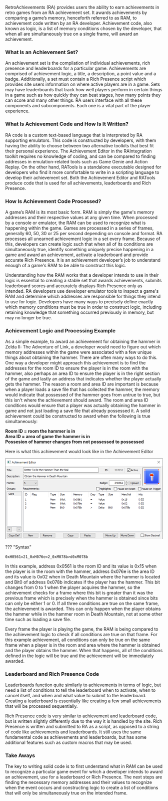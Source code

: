 RetroAchievements (RA) provides users the ability to earn achievements in retro games from an RA achievement set.  It awards achievements by comparing a game’s memory, henceforth referred to as RAM, to achievement code written by an RA developer.  Achievement code, also known as logic, is a list of memory conditions chosen by the developer, that when all are simultaneously true on a single frame, will award an achievement.

### What Is an Achievement Set?

An achievement set is the compilation of individual achievements, rich presence and leaderboards for a particular game.  Achievements are comprised of achievement logic, a title, a description, a point value and a badge.  Additionally, a set must contain a Rich Presence script which provides site users information on where active players are in a game.  Sets may have leaderboards that track how well players perform in certain things in a game such as how quickly they can beat stages, how many points they can score and many other things.  RA users interface with all these components and subcomponents.  Each one is a vital part of the player experience.

### What Is Achievement Code and How Is It Written?

RA code is a custom text-based language that is interpreted by RA supporting emulators. This code is constructed by developers, with them having the ability to choose between two alternative toolkits that best fit their personal experience. The Achievement Editor in the RAIntegration toolkit requires no knowledge of coding, and can be compared to finding addresses in emulation-related tools such as Game Genie and Action Replay. On the other hand, RATools is a standalone executable designed for developers who find it more comfortable to write in a scripting language to develop their achievement set. Both the Achievement Editor and RATools produce code that is used for all achievements, leaderboards and Rich Presence.

### How Is Achievement Code Processed?

A game’s RAM is its most basic form.  RAM is simply the game's memory addresses and their respective values at any given time.  When processed by a console or emulator, the RAM can be used to recognize what is happening within the game.  Games are processed in a series of frames, generally 60, 50, 30 or 25 per second depending on console and format.  RA processes all unearned achievement logic in a set every frame.  Because of this, developers can create logic such that when all of its conditions are simultaneously true, identify something uniquely precise happening in a game and award an achievement, activate a leaderboard and provide accurate Rich Presence.  It is an achievement developer’s job to understand enough of a game's RAM to be able to construct this logic.

Understanding how the RAM works that a developer intends to use in their logic is essential to creating a stable set that awards achievements, submits leaderboard scores and accurately displays Rich Presence only as intended.  RA developers use developer emulator tools to inspect a game's RAM and determine which addresses are responsible for things they intend to use for logic.  Developers have many ways to precisely define exactly which memory conditions must be true in order to construct logic, including retaining knowledge that something occurred previously in memory, but may no longer be true.

### Achievement Logic and Processing Example

As a simple example, to award an achievement for obtaining the hammer in Zelda II: The Adventure of Link, a developer would need to figure out which memory addresses within the game were associated with a few unique things about obtaining the hammer.  There are often many ways to do this.  One way a developer might approach this achievement is to find the addresses for the room ID to ensure the player is in the room with the hammer, also perhaps an area ID to ensure the player is in the right section of the game and lastly an address that indicates whether the player actually gets the hammer.  The reason a room and area ID are important is because when a player loads a save file that has collected the hammer, the memory would indicate that possessed of the hammer goes from untrue to true, but this isn't where the achievement should award.  The room and area ID conditions would ensure that a player was actually obtaining the hammer in game and not just loading a save file that already possessed it.  A solid achievement could be constructed to award when the following is true simultaneously:

**Room ID = room the hammer is in**<br>
**Area ID = area of game the hammer is in**<br>
**Possesion of hammer changes from not possessed to possessed**<br>

Here is what this achievement would look like in the Achievement Editor

![howraworks-example](./img/howraworks-example.png)

??? "Syntax"

    0xH0561=21_0xH076e=2_0xM078b>d0xM078b


In this example, address 0x0561 is the room ID and its value is 0x15 when the player is in the room with the hammer, address 0x076e is the area ID and its value is 0x02 when in Death Mountain where the hammer is located and Bit0 of address 0x078b indicates if the player has the hammer.  This bit changes from 0 to 1 when the player acquires the hammer, so the achievement checks for a frame where this bit is greater than it was the previous frame which is precisely when the hammer is obtained since bits can only be either 1 or 0.  If all three conditions are true on the same frame, the achievement is awarded.  This can only happen when the player obtains the hammer while in the hammer room in Death Mountain, not at some other time such as loading a save file.

Every frame the player is playing the game, the RAM is being compared to the achievement logic to check if all conditions are true on that frame.  For this example achievement, all conditions can only be true on the same frame when a player is in the room and area where the hammer is obtained and the player obtains the hammer.  When that happens, all of the conditions defined in the logic will be true and the achievement will be immediately awarded.

### Leaderboard and Rich Presence Code

Leaderboards function quite similarly to achievements in terms of logic, but need a list of conditions to tell the leaderboard when to activate, when to cancel itself, and when and what value to submit to the leaderboard.  Creating a leaderboard is essentially like creating a few small achievements that will be processed sequentially.

Rich Presence code is very similar to achievement and leaderboard code, but is written slightly differently due to the way it is handled by the site.  Rich Presence is written and submitted to RA as a script, as opposed to a string of code like achievements and leaderboards.  It still uses the same fundamental code as achievements and leaderboards, but has some additional features such as custom macros that may be used.

### Take Aways

The key to writing solid code is to first understand what in RAM can be used to recognize a particular game event for which a developer intends to award an achievement, use for a leaderboard or Rich Presence.  The next steps are finding the necessary memory addresses and their values to recognize when the event occurs and constructing logic to create a list of conditions that will only be simultaneously true on the intended frame.